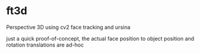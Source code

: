 # ft3d
Perspective 3D using cv2 face tracking and ursina

just a quick proof-of-concept, the actual face position to object position and rotation translations are ad-hoc
